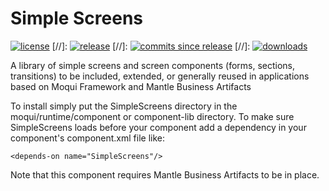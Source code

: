 # Simple Screens

[![license](http://img.shields.io/badge/license-CC0%201.0%20Universal-blue.svg)](https://github.com/moqui/SimpleScreens/blob/master/LICENSE.md)
[//]: [![release](http://img.shields.io/github/release/moqui/SimpleScreens.svg)](https://github.com/moqui/SimpleScreens/releases)
[//]: [![commits since release](http://img.shields.io/github/commits-since/moqui/SimpleScreens/v1.0.0.svg)](https://github.com/moqui/SimpleScreens/commits/master)
[//]: [![downloads](http://img.shields.io/github/downloads/moqui/SimpleScreens/latest/total.svg)](https://github.com/moqui/SimpleScreens/releases)

A library of simple screens and screen components (forms, sections, transitions) to be included, extended, or generally reused in applications based on Moqui Framework and Mantle Business Artifacts

To install simply put the SimpleScreens directory in the moqui/runtime/component or component-lib directory. To make sure SimpleScreens loads before your component add a dependency in your component's component.xml file like:

    <depends-on name="SimpleScreens"/>

Note that this component requires Mantle Business Artifacts to be in place.
